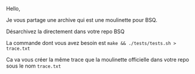 Hello,

Je vous partage une archive qui est une moulinette pour BSQ.

Désarchivez la directement dans votre repo BSQ

La commande dont vous avez besoin est `make && ./tests/tests.sh > trace.txt`

Ca va vous créer la même trace que la moulinette officielle dans votre repo sous le nom `trace.txt`
